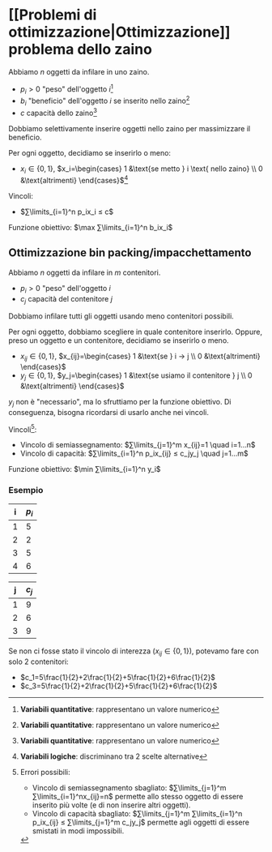# [[Problemi di ottimizzazione|Ottimizzazione]] problema dello zaino

Abbiamo $n$ oggetti da infilare in uno zaino.

- $p_i>0$ "peso" dell'oggetto $i$[^1]
- $b_i$ "beneficio" dell'oggetto $i$ se inserito nello zaino[^1]
- $c$ capacità dello zaino[^1]

Dobbiamo selettivamente inserire oggetti nello zaino per massimizzare il beneficio.

Per ogni oggetto, decidiamo se inserirlo o meno:
- $x_i ∈ \{0,1\}$, $x_i=\begin{cases} 1 &\text{se metto } i \text{ nello zaino} \\ 0 &\text{altrimenti} \end{cases}$[^2]

Vincoli:
- $∑\limits_{i=1}^n p_ix_i ≤ c$

Funzione obiettivo: $\max ∑\limits_{i=1}^n b_ix_i$

## Ottimizzazione bin packing/impacchettamento

Abbiamo $n$ oggetti da infilare in $m$ contenitori.

- $p_i>0$ "peso" dell'oggetto $i$
- $c_j$ capacità del contenitore $j$

Dobbiamo infilare tutti gli oggetti usando meno contenitori possibili.

Per ogni oggetto, dobbiamo scegliere in quale contenitore inserirlo. Oppure, preso un oggetto e un contenitore, decidiamo se inserirlo o meno.

- $x_{ij} ∈ \{0,1\}$, $x_{ij}=\begin{cases} 1 &\text{se } i → j \\ 0 &\text{altrimenti} \end{cases}$
- $y_j ∈ \{0,1\}$, $y_j=\begin{cases} 1 &\text{se usiamo il contenitore } j \\ 0 &\text{altrimenti} \end{cases}$

$y_j$ non è "necessario", ma lo sfruttiamo per la funzione obiettivo. Di conseguenza, bisogna ricordarsi di usarlo anche nei vincoli.

Vincoli[^3]:
- Vincolo di semiassegnamento: $∑\limits_{j=1}^m x_{ij}=1 \quad i=1…n$
- Vincolo di capacità: $∑\limits_{i=1}^n p_ix_{ij} ≤ c_jy_j \quad j=1…m$

Funzione obiettivo: $\min ∑\limits_{i=1}^n y_i$

### Esempio

| i   | $p_i$ |
| --- | ----- |
| 1   | 5     |
| 2   | 2     |
| 3   | 5     |
| 4   | 6     |

| j   | $c_j$ |
| --- | ---- |
| 1   | 9    |
| 2   | 6    |
| 3   | 9    |

Se non ci fosse stato il vincolo di interezza ($x_{ij} ∈ \{0,1\}$), potevamo fare con solo 2 contenitori:

- $c_1=5\frac{1}{2}+2\frac{1}{2}+5\frac{1}{2}+6\frac{1}{2}$
- $c_3=5\frac{1}{2}+2\frac{1}{2}+5\frac{1}{2}+6\frac{1}{2}$

[^1]: **Variabili quantitative**: rappresentano un valore numerico
[^2]: **Variabili logiche**: discriminano tra 2 scelte alternative
[^3]: Errori possibili:
	- Vincolo di semiassegnamento sbagliato: $∑\limits_{j=1}^m ∑\limits_{i=1}^nx_{ij}=n$ permette allo stesso oggetto di essere inserito più volte (e di non inserire altri oggetti).
	- Vincolo di capacità sbagliato: $∑\limits_{j=1}^m ∑\limits_{i=1}^n p_ix_{ij} ≤ ∑\limits_{j=1}^m c_jy_j$ permette agli oggetti di essere smistati in modi impossibili.
